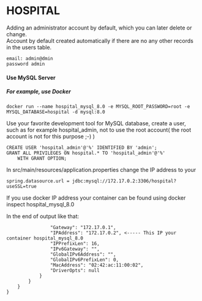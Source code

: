 # HOSPITAL


 Adding an  administrator account by default,
 which you can later delete or change.  
 Account by default created automatically if there 
 are no any other records in the users table.  

    email: admin@dmin
    password admin
    
#### Use MySQL Server
#####  For example, use Docker
	docker run --name hospital_mysql_8.0 -e MYSQL_ROOT_PASSWORD=root -e MYSQL_DATABASE=hospital -d mysql:8.0


Use your favorite development tool for MySQL database, create a user, such as for example hospital_admin,
not to use the root account( the root account is not for this purpose ;-) )


	CREATE USER 'hospital_admin'@'%' IDENTIFIED BY 'admin';
	GRANT ALL PRIVILEGES ON hospital.* TO 'hospital_admin'@'%'
		WITH GRANT OPTION;


In src/main/resources/application.properties change the IP address to your

	spring.datasource.url = jdbc:mysql://172.17.0.2:3306/hospital?useSSL=true
	
If you use docker IP address your container can be found using 
	docker inspect hospital_mysql_8.0
	
In the end of output like that:


	                "Gateway": "172.17.0.1",
                    "IPAddress": "172.17.0.2", <----- This IP your container hospital_mysql_8.0
                    "IPPrefixLen": 16,
                    "IPv6Gateway": "",
                    "GlobalIPv6Address": "",
                    "GlobalIPv6PrefixLen": 0,
                    "MacAddress": "02:42:ac:11:00:02",
                    "DriverOpts": null
                }
            }
        }
    }
